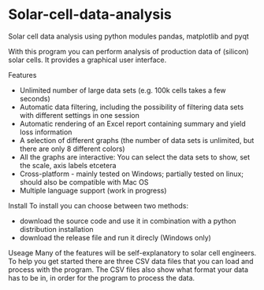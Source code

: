 Solar-cell-data-analysis
========================

Solar cell data analysis using python modules pandas, matplotlib and pyqt

With this program you can perform analysis of production data of (silicon) solar cells. It provides a graphical user interface.

Features
- Unlimited number of large data sets (e.g. 100k cells takes a few seconds)
- Automatic data filtering, including the possibility of filtering data sets with different settings in one session
- Automatic rendering of an Excel report containing summary and yield loss information
- A selection of different graphs (the number of data sets is unlimited, but there are only 8 different colors)
- All the graphs are interactive: You can select the data sets to show, set the scale, axis labels etcetera
- Cross-platform - mainly tested on Windows; partially tested on linux; should also be compatible with Mac OS
- Multiple language support (work in progress)

Install
To install you can choose between two methods:
- download the source code and use it in combination with a python distribution installation
- download the release file and run it direcly (Windows only)

Useage
Many of the features will be self-explanatory to solar cell engineers. To help you get started there are three CSV data files that you can load and process with the program. The CSV files also show what format your data has to be in, in order for the program to process the data.
